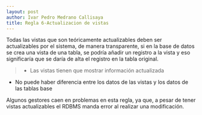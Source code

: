 ```yaml
---
layout: post
author: Ivar Pedro Medrano Callisaya
title: Regla 6-Actualizacion de vistas
---
```


Todas las vistas que son teóricamente actualizables deben ser actualizables por el sistema, de manera transparente, si en la base de datos se crea una vista de una tabla, se podría añadir un registro a la vista y eso significaría que se daría de alta el registro en la tabla original.

> - Las vistas tienen que mostrar información actualizada
- No puede haber diferencia entre los datos de las vistas y
los datos de las tablas base

Algunos gestores caen en problemas en esta regla, ya que, a pesar de tener vistas actualizables el RDBMS manda error al realizar una modificación.